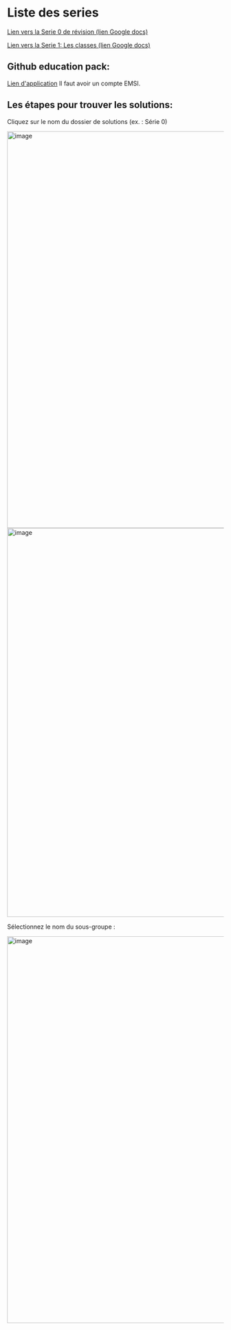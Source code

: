 # Liste des series

[Lien vers la Serie 0 de révision (lien Google docs) ](https://docs.google.com/document/d/1n1cVfpneKVwtF6rx_ASN6Te79mXGw1y4a_dU4hW1Oa0/edit?usp=sharing)

[Lien vers la Serie 1: Les classes (lien Google docs) ](https://docs.google.com/document/d/129pbjCYwaNMOTVOPOLeU_HPjk5E6tuVeaRTQeJ5hF-4/edit?usp=sharing)

## Github education pack:

[Lien d'application](https://education.github.com/discount_requests/application?type=student)
Il faut avoir un compte EMSI.

## Les étapes pour trouver les solutions:

Cliquez sur le nom du dossier de solutions (ex. : Série 0)

<img width="922" alt="image" src="https://github.com/user-attachments/assets/4af71c54-cd47-4ff2-a03c-58b2c2f8c72c">

<img width="904" alt="image" src="https://github.com/user-attachments/assets/9ebdb30e-e58d-4326-8716-bf9fc5cf46a8">

Sélectionnez le nom du sous-groupe :

<img width="899" alt="image" src="https://github.com/user-attachments/assets/7b4d89be-66ea-41bd-8657-42c798da5aa0">
